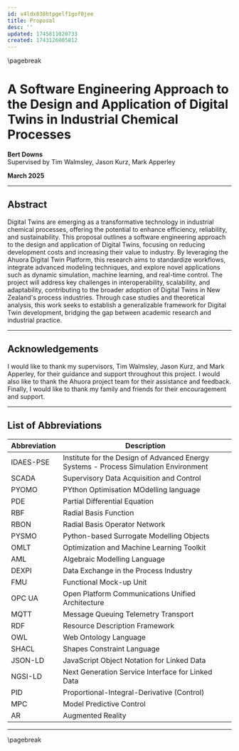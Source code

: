 ```yaml
---
id: v4ldx838htpgelf1gof0jee
title: Proposal
desc: ''
updated: 1745811020733
created: 1743126005812
---
```


<!--
![University Logo](assets/uow_logo.png)
-->

\pagebreak

#  A Software Engineering Approach to the Design and Application of Digital Twins in Industrial Chemical Processes

**Bert Downs**  
Supervised by Tim Walmsley, Jason Kurz, Mark Apperley  

**March 2025**

---

## Abstract

Digital Twins are emerging as a transformative technology in industrial chemical processes, offering the potential to enhance efficiency, reliability, and sustainability. This proposal outlines a software engineering approach to the design and application of Digital Twins, focusing on reducing development costs and increasing their value to industry. By leveraging the Ahuora Digital Twin Platform, this research aims to standardize workflows, integrate advanced modeling techniques, and explore novel applications such as dynamic simulation, machine learning, and real-time control. The project will address key challenges in interoperability, scalability, and adaptability, contributing to the broader adoption of Digital Twins in New Zealand's process industries. Through case studies and theoretical analysis, this work seeks to establish a generalizable framework for Digital Twin development, bridging the gap between academic research and industrial practice.

---

## Acknowledgements

I would like to thank my supervisors, Tim Walmsley, Jason Kurz, and Mark Apperley, for their guidance and support throughout this project. I would also like to thank the Ahuora project team for their assistance and feedback. Finally, I would like to thank my family and friends for their encouragement and support.

---

## List of Abbreviations

| Abbreviation | Description |
|--------------|-------------|
| IDAES-PSE    | Institute for the Design of Advanced Energy Systems - Process Simulation Environment |
| SCADA        | Supervisory Data Acquisition and Control |
| PYOMO        | PYthon Optimisation MOdelling language |
| PDE          | Partial Differential Equation |
| RBF          | Radial Basis Function |
| RBON         | Radial Basis Operator Network |
| PYSMO        | Python-based Surrogate Modelling Objects |
| OMLT         | Optimization and Machine Learning Toolkit |
| AML          | Algebraic Modelling Language |
| DEXPI        | Data Exchange in the Process Industry |
| FMU          | Functional Mock-up Unit |
| OPC UA       | Open Platform Communications Unified Architecture |
| MQTT         | Message Queuing Telemetry Transport |
| RDF          | Resource Description Framework |
| OWL          | Web Ontology Language |
| SHACL        | Shapes Constraint Language |
| JSON-LD      | JavaScript Object Notation for Linked Data |
| NGSI-LD      | Next Generation Service Interface for Linked Data |
| PID          | Proportional-Integral-Derivative (Control) |
| MPC          | Model Predictive Control |
| AR           | Augmented Reality |

---

\pagebreak

